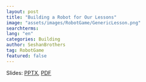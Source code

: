 ```yaml
---
layout: post
title: "Building a Robot for Our Lessons"
image: "assets/images/RobotGame/GenericLesson.png"
searchterms: 
lang: "en"
categories: Building
author: SeshanBrothers
tag: RobotGame
featured: false
---
```


Slides: <a href="/translations/en-us/RobotGame/BaseRobot.pptx">PPTX</a>, <a href="/translations/en-us/RobotGame/BaseRobot.pdf">PDF </a>
